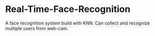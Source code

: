 # Real-Time-Face-Recognition
A face recognition system build with KNN. Can collect and recognize multiple users from web-cam.
